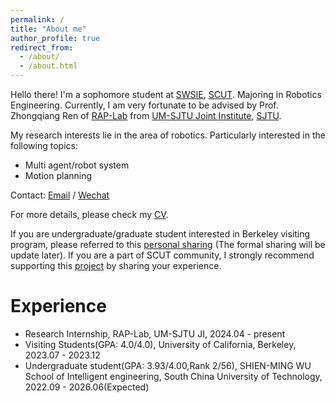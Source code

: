 ```yaml
---
permalink: /
title: "About me"
author_profile: true
redirect_from: 
  - /about/
  - /about.html
---
```


Hello there! I'm a sophomore student at [SWSIE](https://www2.scut.edu.cn/wusie_en/main.htm), [SCUT](https://www.scut.edu.cn/en/). Majoring in Robotics Engineering. Currently, I am very fortunate to be advised by Prof. Zhongqiang Ren of [RAP-Lab](https://rap-lab.github.io/) from [UM-SJTU Joint Institute](https://www.ji.sjtu.edu.cn/), [SJTU](https://en.sjtu.edu.cn/). 

My research interests lie in the area of robotics. Particularly interested in the following topics:
* Multi agent/robot system
* Motion planning

Contact: [Email](mailto:davidzhou718@gmail.com) / [Wechat](../images/wechat.jpg) 

For more details, please check my [CV](../assets/Shuai_Zhou_cv.pdf).

If you are undergraduate/graduate student interested in Berkeley visiting program, please referred to this [personal sharing](https://github.com/ksDreamer/flying.gzic.online/blob/main/chu-guo-shen-zao/ucb22-ji-ji-qi-ren-Shuai-Zhou.md) (The formal sharing will be update later). If you are a part of SCUT community, I strongly recommend supporting this [project](https://github.com/ksDreamer/flying.gzic.online/tree/main) by sharing your experience.


Experience
======
* Research Internship, RAP-Lab, UM-SJTU JI, 2024.04 - present
* Visiting Students(GPA: 4.0/4.0), University of California, Berkeley, 2023.07 - 2023.12 
* Undergraduate student(GPA: 3.93/4.00,Rank 2/56), SHIEN-MING WU School of Intelligent engineering, South China University of Technology, 2022.09 - 2026.06(Expected) 

